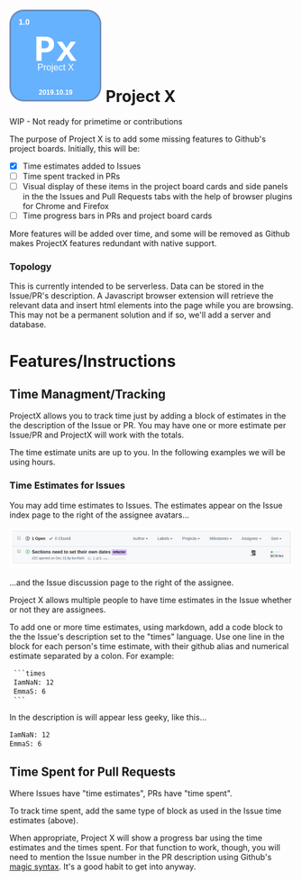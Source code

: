 # ![](https://github.com/IamNaN/projectx/blob/master/extensions/chrome/logo.png) Project X
WIP - Not ready for primetime or contributions

The purpose of Project X is to add some missing features to Github's project boards. Initially, this will be:
- [X] Time estimates added to Issues
- [ ] Time spent tracked in PRs
- [ ] Visual display of these items in the project board cards and side panels in the the Issues and Pull Requests tabs with the help of browser plugins for Chrome and Firefox
- [ ] Time progress bars in PRs and project board cards

More features will be added over time, and some will be removed as Github makes ProjectX features redundant with native support.

### Topology
This is currently intended to be serverless. Data can be stored in the Issue/PR's description. A Javascript browser extension will retrieve the relevant data and insert html elements into the page while you are browsing. This may not be a permanent solution and if so, we'll add a server and database.

# Features/Instructions

## Time Managment/Tracking
ProjectX allows you to track time just by adding a block of estimates in the the description of the Issue or PR. You may have one or more estimate per Issue/PR and ProjectX will work with the totals.

The time estimate units are up to you. In the following examples we will be using hours.

### Time Estimates for Issues
You may add time estimates to Issues. The estimates appear on the Issue index page to the right of the assignee avatars...

![](https://github.com/IamNaN/projectx/blob/master/images/screenshot.png)
 
 ...and the Issue discussion page to the right of the assignee.

Project X allows multiple people to have time estimates in the Issue whether or not they are assignees.

To add one or more time estimates, using markdown, add a code block to the the Issue's description set to the "times" language. Use one line in the block for each person's time estimate, with their github alias and numerical estimate separated by a colon. For example:

     ```times
     IamNaN: 12
     EmmaS: 6
     ```
In the description is will appear less geeky, like this...
```times
IamNaN: 12
EmmaS: 6
```

## Time Spent for Pull Requests
Where Issues have "time estimates", PRs have "time spent".

To track time spent, add the same type of block as used in the Issue time estimates (above).

When appropriate, Project X will show a progress bar using the time estimates and the times spent. For that function to work, though, you will need to mention the Issue number in the PR description using Github's [magic syntax](https://help.github.com/en/articles/closing-issues-using-keywords). It's a good habit to get into anyway.